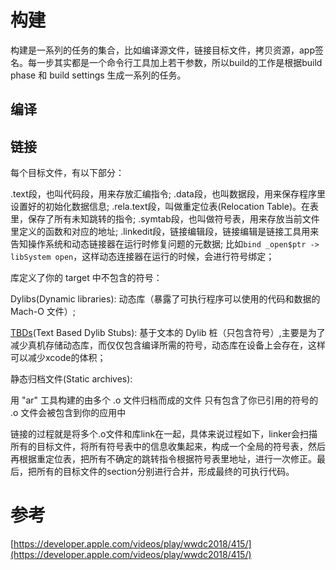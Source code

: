 # 构建

构建是一系列的任务的集合，比如编译源文件，链接目标文件，拷贝资源，app签名。每一步其实都是一个命令行工具加上若干参数，所以build的工作是根据build phase 和 build settings 生成一系列的任务。

## 编译

## 链接

每个目标文件，有以下部分：

.text段，也叫代码段，用来存放汇编指令;
.data段，也叫数据段，用来保存程序里设置好的初始化数据信息;
.rela.text段，叫做重定位表(Relocation Table)。在表里，保存了所有未知跳转的指令;
.symtab段，也叫做符号表，用来存放当前文件里定义的函数和对应的地址;
.linkedit段，链接编辑段，链接编辑是链接工具用来告知操作系统和动态链接器在运行时修复问题的元数据; 比如`bind _open$ptr -> libSystem open`，这样动态连接器在运行的时候，会进行符号绑定；

库定义了你的 target 中不包含的符号：

Dylibs(Dynamic libraries): 动态库（暴露了可执行程序可以使用的代码和数据的 Mach-O 文件）;

[TBDs](http://kejinlu.com/2016/03/tbd-file/)(Text Based Dylib Stubs): 基于文本的 Dylib 桩（只包含符号）,主要是为了减少真机存储动态库，而仅仅包含编译所需的符号，动态库在设备上会存在，这样可以减少xcode的体积；

静态归档文件(Static archives): 

用 "ar" 工具构建的由多个 .o 文件归档而成的文件
只有包含了你已引用的符号的 .o 文件会被包含到你的应用中

链接的过程就是将多个.o文件和库link在一起，具体来说过程如下，linker会扫描所有的目标文件，将所有符号表中的信息收集起来，构成一个全局的符号表，然后再根据重定位表，把所有不确定的跳转指令根据符号表里地址，进行一次修正。最后，把所有的目标文件的section分别进行合并，形成最终的可执行代码。

# 参考

[https://developer.apple.com/videos/play/wwdc2018/415/](https://developer.apple.com/videos/play/wwdc2018/415/)
